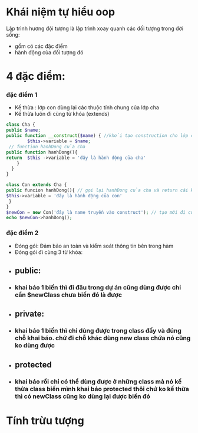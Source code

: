 # Khái niệm tự hiểu oop
Lập trình hương đội tượng là lập trình xoay quanh các đối tượng trong đời sống:
+ gồm có các đặc điểm
+ hành động của đối tượng đó
# 4 đặc điểm:
### đặc điểm 1
+ Kế thừa : lớp con dùng lại các thuộc tính chung của lớp cha
+  Kế thừa luôn đi cùng từ khóa (extends)

```php
class Cha {
public $name;
public function __construct($name) { //khởi tạo construction cho lớp cha chạy trước
        $this->variable = $name;
 // function hanhDong của cha
public function hanhDong(){
return  $this ->variable = 'đây là hành động của cha'
    }
  }
}

class Con extends Cha {
public funcion hanhDong(){ // gọi lại hanhDong của cha và return cái khác
$this->variable = 'đây là hành động của con'
 }
}
$newCon = new Con('đây là name truyền vào construct'); // tạo mới đi cùng new
echo $newCon->hanhDong();
  ```
### đặc điểm 2
+ Đóng gói: Đảm bảo an toàn và kiểm soát thông tin bên trong hàm
+ Đóng gói đi cùng 3 từ khóa:
+ ## public:
+ ### khai báo 1 biến thì đi đâu trong dự án cũng dùng được chỉ cần $newClass chưa biến đó là được
+ ## private:
+ ### khai báo 1 biến thì chỉ dùng được trong class đấy và đúng chỗ khai báo. chứ đi chỗ khác dùng new class chứa nó cũng ko dùng được
+ ## protected
+ ### khai báo rồi chỉ có thể dùng được ở những class mà nó kế thừa class biến mình khai báo protected thôi chứ ko kế thừa thì có newClass cũng ko dùng lại được biến đó

# Tính trừu tượng 
